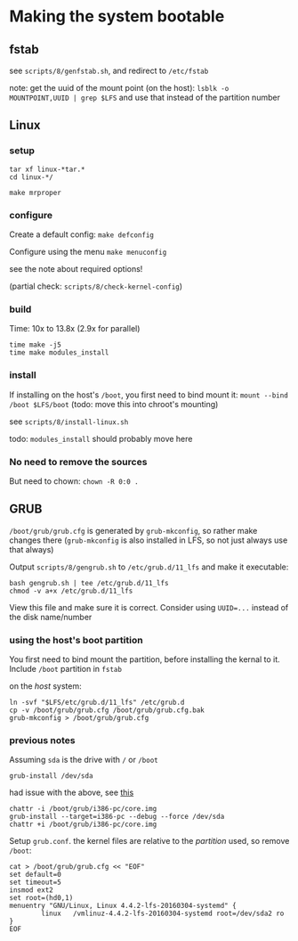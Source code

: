 # Making the system bootable

## fstab

see `scripts/8/genfstab.sh`, and redirect to `/etc/fstab`

note: get the uuid of the mount point (on the host): `lsblk -o MOUNTPOINT,UUID | grep $LFS` and use that instead of the partition number

## Linux

### setup

```
tar xf linux-*tar.*
cd linux-*/

make mrproper
```

### configure

Create a default config: `make defconfig`

Configure using the menu `make menuconfig`

see the note about required options!

(partial check: `scripts/8/check-kernel-config`)

### build

Time: 10x to 13.8x (2.9x for parallel)

```
time make -j5
time make modules_install
```

### install

If installing on the host's `/boot`, you first need to bind mount it: `mount --bind /boot $LFS/boot` (todo: move this into chroot's mounting)

see `scripts/8/install-linux.sh`

todo: `modules_install` should probably move here

### No need to remove the sources

But need to chown: `chown -R 0:0 .`

## GRUB

`/boot/grub/grub.cfg` is generated by `grub-mkconfig`, so rather make changes there (`grub-mkconfig` is also installed in LFS, so not just always use that always)

Output `scripts/8/gengrub.sh` to `/etc/grub.d/11_lfs` and make it executable:

```
bash gengrub.sh | tee /etc/grub.d/11_lfs
chmod -v a+x /etc/grub.d/11_lfs
```

View this file and make sure it is correct. Consider using `UUID=...` instead of the disk name/number

### using the host's boot partition

You first need to bind mount the partition, before installing the kernal to it. Include `/boot` partition in `fstab`

on the *host* system:

```
ln -svf "$LFS/etc/grub.d/11_lfs" /etc/grub.d
cp -v /boot/grub/grub.cfg /boot/grub/grub.cfg.bak
grub-mkconfig > /boot/grub/grub.cfg
```


### previous notes

Assuming `sda` is the drive with `/` or `/boot`

`grub-install /dev/sda`

had issue with the above, see [this](https://wiki.archlinux.org/index.php/GRUB#Install_to_partition_or_partitionless_disk)

```
chattr -i /boot/grub/i386-pc/core.img
grub-install --target=i386-pc --debug --force /dev/sda
chattr +i /boot/grub/i386-pc/core.img
```

Setup `grub.conf`. the kernel files are relative to the *partition* used, so remove `/boot`:

```
cat > /boot/grub/grub.cfg << "EOF"
set default=0
set timeout=5
insmod ext2
set root=(hd0,1)
menuentry "GNU/Linux, Linux 4.4.2-lfs-20160304-systemd" {
        linux   /vmlinuz-4.4.2-lfs-20160304-systemd root=/dev/sda2 ro
}
EOF
```
